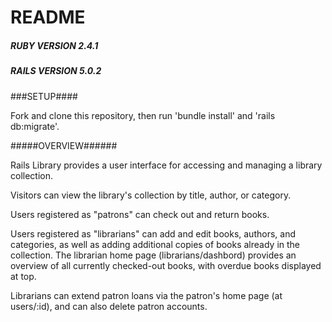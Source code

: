 # README


##### RUBY VERSION 2.4.1 ####

##### RAILS VERSION 5.0.2 #####

###SETUP####

Fork and clone this repository, then run 'bundle install' and 'rails db:migrate'.

#####OVERVIEW######

Rails Library provides a user interface for accessing and managing a library collection.

Visitors can view the library's collection by title, author, or category.

Users registered as "patrons" can check out and return books. 

Users registered as "librarians" can add and edit books, authors, and categories, as well as adding additional copies of books already in the collection. The librarian home page (librarians/dashbord) provides an overview of all currently checked-out books, with overdue books displayed at top. 

Librarians can extend patron loans via the patron's home page (at users/:id), and can also delete patron accounts. 
